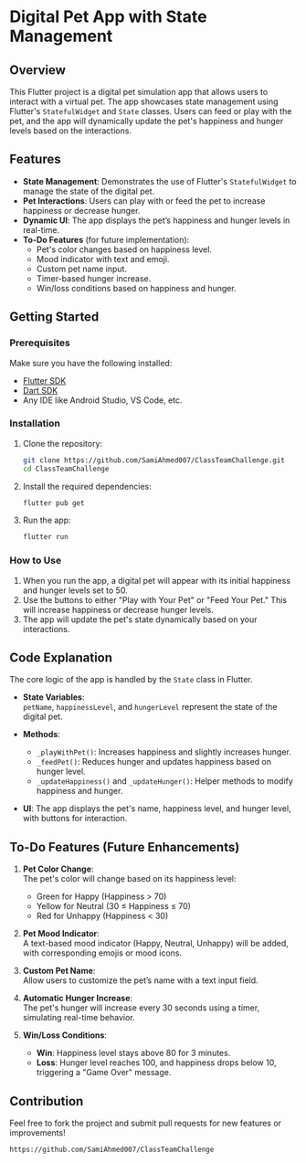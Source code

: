 # Digital Pet App with State Management

## Overview

This Flutter project is a digital pet simulation app that allows users to interact with a virtual pet. The app showcases state management using Flutter's `StatefulWidget` and `State` classes. Users can feed or play with the pet, and the app will dynamically update the pet's happiness and hunger levels based on the interactions.

## Features

- **State Management**: Demonstrates the use of Flutter's `StatefulWidget` to manage the state of the digital pet.
- **Pet Interactions**: Users can play with or feed the pet to increase happiness or decrease hunger.
- **Dynamic UI**: The app displays the pet’s happiness and hunger levels in real-time.
- **To-Do Features** (for future implementation):
  - Pet's color changes based on happiness level.
  - Mood indicator with text and emoji.
  - Custom pet name input.
  - Timer-based hunger increase.
  - Win/loss conditions based on happiness and hunger.

## Getting Started

### Prerequisites

Make sure you have the following installed:

- [Flutter SDK](https://flutter.dev/docs/get-started/install)
- [Dart SDK](https://dart.dev/get-dart)
- Any IDE like Android Studio, VS Code, etc.

### Installation

1. Clone the repository:
   ```bash
   git clone https://github.com/SamiAhmed007/ClassTeamChallenge.git
   cd ClassTeamChallenge
   ```

2. Install the required dependencies:
   ```bash
   flutter pub get
   ```

3. Run the app:
   ```bash
   flutter run
   ```

### How to Use

1. When you run the app, a digital pet will appear with its initial happiness and hunger levels set to 50.
2. Use the buttons to either "Play with Your Pet" or "Feed Your Pet." This will increase happiness or decrease hunger levels.
3. The app will update the pet's state dynamically based on your interactions.

## Code Explanation

The core logic of the app is handled by the `State` class in Flutter.

- **State Variables**:  
  `petName`, `happinessLevel`, and `hungerLevel` represent the state of the digital pet.
  
- **Methods**:
  - `_playWithPet()`: Increases happiness and slightly increases hunger.
  - `_feedPet()`: Reduces hunger and updates happiness based on hunger level.
  - `_updateHappiness()` and `_updateHunger()`: Helper methods to modify happiness and hunger.
  
- **UI**: The app displays the pet's name, happiness level, and hunger level, with buttons for interaction.

## To-Do Features (Future Enhancements)

1. **Pet Color Change**:  
   The pet's color will change based on its happiness level:
   - Green for Happy (Happiness > 70)
   - Yellow for Neutral (30 ≤ Happiness ≤ 70)
   - Red for Unhappy (Happiness < 30)

2. **Pet Mood Indicator**:  
   A text-based mood indicator (Happy, Neutral, Unhappy) will be added, with corresponding emojis or mood icons.

3. **Custom Pet Name**:  
   Allow users to customize the pet’s name with a text input field.

4. **Automatic Hunger Increase**:  
   The pet's hunger will increase every 30 seconds using a timer, simulating real-time behavior.

5. **Win/Loss Conditions**:  
   - **Win**: Happiness level stays above 80 for 3 minutes.
   - **Loss**: Hunger level reaches 100, and happiness drops below 10, triggering a "Game Over" message.

## Contribution

Feel free to fork the project and submit pull requests for new features or improvements!
```
https://github.com/SamiAhmed007/ClassTeamChallenge

